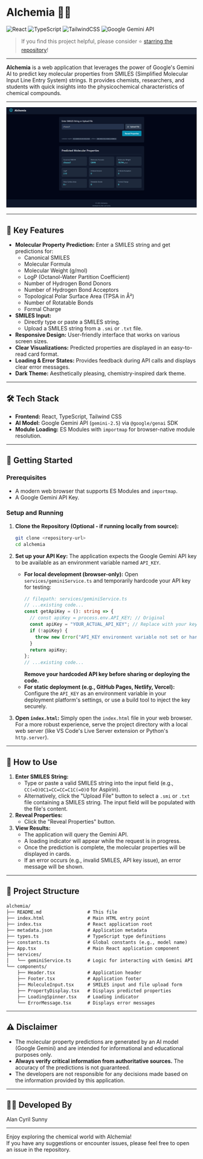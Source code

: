 # Alchemia 🧪✨

![React](https://img.shields.io/badge/Frontend-React-61dafb)
![TypeScript](https://img.shields.io/badge/Language-TypeScript-blue)
![TailwindCSS](https://img.shields.io/badge/Styling-TailwindCSS-38bdf8)
![Google Gemini API](https://img.shields.io/badge/AI-Gemini%20API-yellow)

> If you find this project helpful, please consider ⭐ [starring the repository](https://github.com/dragonpilee/alchemia)!

---

**Alchemia** is a web application that leverages the power of Google's Gemini AI to predict key molecular properties from SMILES (Simplified Molecular Input Line Entry System) strings. It provides chemists, researchers, and students with quick insights into the physicochemical characteristics of chemical compounds.

---

![App Screenshot](./alchemia.png)

---

## 🌟 Key Features

- **Molecular Property Prediction:** Enter a SMILES string and get predictions for:
    - Canonical SMILES
    - Molecular Formula
    - Molecular Weight (g/mol)
    - LogP (Octanol-Water Partition Coefficient)
    - Number of Hydrogen Bond Donors
    - Number of Hydrogen Bond Acceptors
    - Topological Polar Surface Area (TPSA in Å²)
    - Number of Rotatable Bonds
    - Formal Charge
- **SMILES Input:**
    - Directly type or paste a SMILES string.
    - Upload a SMILES string from a `.smi` or `.txt` file.
- **Responsive Design:** User-friendly interface that works on various screen sizes.
- **Clear Visualizations:** Predicted properties are displayed in an easy-to-read card format.
- **Loading & Error States:** Provides feedback during API calls and displays clear error messages.
- **Dark Theme:** Aesthetically pleasing, chemistry-inspired dark theme.

---

## 🛠️ Tech Stack

- **Frontend:** React, TypeScript, Tailwind CSS
- **AI Model:** Google Gemini API (`gemini-2.5`) via `@google/genai` SDK
- **Module Loading:** ES Modules with `importmap` for browser-native module resolution.

---

## 🚀 Getting Started

### Prerequisites

- A modern web browser that supports ES Modules and `importmap`.
- A Google Gemini API Key.

### Setup and Running

1. **Clone the Repository (Optional - if running locally from source):**
    ```bash
    git clone <repository-url>
    cd alchemia
    ```

2. **Set up your API Key:**
    The application expects the Google Gemini API key to be available as an environment variable named `API_KEY`.
    - **For local development (browser-only):**
        Open `services/geminiService.ts` and temporarily hardcode your API key for testing:
        ```typescript
        // filepath: services/geminiService.ts
        // ...existing code...
        const getApiKey = (): string => {
          // const apiKey = process.env.API_KEY; // Original
          const apiKey = "YOUR_ACTUAL_API_KEY"; // Replace with your key for local testing
          if (!apiKey) {
            throw new Error("API_KEY environment variable not set or hardcoded key is missing.");
          }
          return apiKey;
        };
        // ...existing code...
        ```
        **Remove your hardcoded API key before sharing or deploying the code.**
    - **For static deployment (e.g., GitHub Pages, Netlify, Vercel):**
        Configure the `API_KEY` as an environment variable in your deployment platform's settings, or use a build tool to inject the key securely.

3. **Open `index.html`:**
    Simply open the `index.html` file in your web browser. For a more robust experience, serve the project directory with a local web server (like VS Code's Live Server extension or Python's `http.server`).

---

## 📖 How to Use

1. **Enter SMILES String:**
    - Type or paste a valid SMILES string into the input field (e.g., `CC(=O)OC1=CC=CC=C1C(=O)O` for Aspirin).
    - Alternatively, click the "Upload File" button to select a `.smi` or `.txt` file containing a SMILES string. The input field will be populated with the file's content.
2. **Reveal Properties:**
    - Click the "Reveal Properties" button.
3. **View Results:**
    - The application will query the Gemini API.
    - A loading indicator will appear while the request is in progress.
    - Once the prediction is complete, the molecular properties will be displayed in cards.
    - If an error occurs (e.g., invalid SMILES, API key issue), an error message will be shown.

---

## 📁 Project Structure

```
alchemia/
├── README.md                 # This file
├── index.html                # Main HTML entry point
├── index.tsx                 # React application root
├── metadata.json             # Application metadata
├── types.ts                  # TypeScript type definitions
├── constants.ts              # Global constants (e.g., model name)
├── App.tsx                   # Main React application component
├── services/
│   └── geminiService.ts      # Logic for interacting with Gemini API
└── components/
    ├── Header.tsx            # Application header
    ├── Footer.tsx            # Application footer
    ├── MoleculeInput.tsx     # SMILES input and file upload form
    ├── PropertyDisplay.tsx   # Displays predicted properties
    ├── LoadingSpinner.tsx    # Loading indicator
    └── ErrorMessage.tsx      # Displays error messages
```

---

## ⚠️ Disclaimer

- The molecular property predictions are generated by an AI model (Google Gemini) and are intended for informational and educational purposes only.
- **Always verify critical information from authoritative sources.** The accuracy of the predictions is not guaranteed.
- The developers are not responsible for any decisions made based on the information provided by this application.

---

## 🧑‍💻 Developed By

Alan Cyril Sunny

---

Enjoy exploring the chemical world with Alchemia!  
If you have any suggestions or encounter issues, please feel free to open an issue in the repository.
